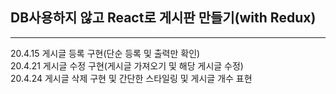 ## DB사용하지 않고 React로 게시판 만들기(with Redux)
---

20.4.15 게시글 등록 구현(단순 등록 및 출력만 확인)<br />
20.4.21 게시글 수정 구현(게시글 가져오기 및 해당 게시글 수정)<br />
20.4.24 게시글 삭제 구현 및 간단한 스타일링 및 게시글 개수 표현
